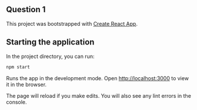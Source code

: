 ## Question 1

This project was bootstrapped with [Create React App](https://github.com/facebook/create-react-app).

## Starting the application

In the project directory, you can run:

```bash
npm start
```

Runs the app in the development mode. Open [http://localhost:3000](http://localhost:3000) to view it in the browser.

The page will reload if you make edits. You will also see any lint errors in the console.

